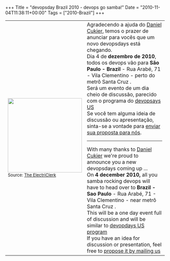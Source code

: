 +++
Title = "devopsday Brazil 2010 - devops go samba!"
Date = "2010-11-04T11:38:11+00:00"
Tags = ["2010-Brazil"]
+++

<table>
<tbody>
<tr>
<td><a href="http://www.ahleman.com/Props/ElectriClerk.html"><img title="ElectriClerk" class="size-medium wp-image-631" src="/blog/wp-content/uploads/2010/09/ElectriClerk.gif" height="234" alt="" width="234" /></a>
<br>
<span id="caret"><small>Source: <a href="http://www.ahleman.com/Props/ElectriClerk.html">The ElectriClerk</a></small></span></td>
<td>Agradecendo a ajuda do <a href="http://www.agileandart.com/">Daniel Cukier</a>, temos o prazer de anunciar para voc&#234;s que um novo devopsdays est&#225; chegando.
<br>
Dia 4 de <strong>dezembro de 2010</strong>, todos os devops v&#227;o para <strong>S&#227;o Paulo - Brazil</strong> - Rua Arab&#233;, 71 - Vila Clementino - perto do metr&#244; Santa Cruz .
<br>
Ser&#225; um evento de um dia cheio de discuss&#227;o, parecido com o programa do <a href="../2010-us/">devopsays US</a>
<br>
Se voc&#234; tem alguma ideia de discuss&#227;o ou apresenta&#231;&#227;o, sinta-se a vontade para <a href="mailto:proposals-brazil-2010@devopsdays.org?subject=brazil-proposal">enviar sua proposta para n&#243;s</a>.
<br>
<hr />With many thanks to <a href="http://www.agileart.com/">Daniel Cukier</a> we're proud to announce you a new devopsdays coming up ...
<br>
On <strong>4 december 2010, </strong>all you samba rocking devops will have to head over to <strong>Brazil - Sao Paulo</strong> - Rua Arab&#233;, 71 - Vila Clementino - near metr&#244; Santa Cruz .
<br>
This will be a one day event full of discussion and will be similar to <a href="/events/2010-us/">devopdays US program</a>
<br>
If you have an idea for discussion or presentation, feel free to <a href="mailto:proposals-brazil-2010@devopsdays.org?subject=brazil-proposal">propose it by mailing us</a></td>
</tr>
</tbody>
</table>
